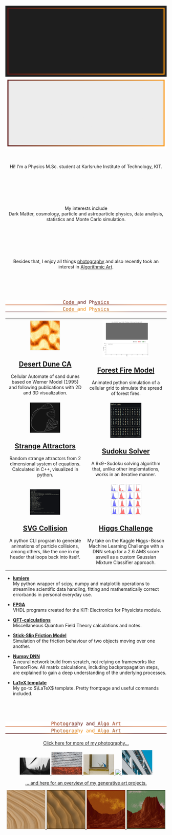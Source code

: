 <!--Header by https://capsule-render.vercel.app -->
<div align="center" style="width: 100%;">
    
![dm-header](./src/dm/grad_bg_dm.svg#gh-dark-mode-only)
![dm-header](./src/lm/grad_bg_lm.svg#gh-light-mode-only)

</div>

<div align="center">


<br>
<p style="margin-bottom:3cm;">
    Hi! I'm a Physics M.Sc. student at Karlsruhe Institute of Technology, KIT.
</p>

<p style="margin-bottom:3cm;">
    My interests include <br>
    Dark Matter, cosmology, particle and astroparticle physics, data analysis, statistics and Monte Carlo simulation.


Besides that, I enjoy all things [photography](https://github.com/LEMettler/photography/blob/main/readme.md) and also recently took an interest in [Algorithmic Art](https://github.com/LEMettler/algo-art/blob/main/README.md).

</p>

</div>


<br>
<br>
<br>

<!-- horizonal line -->

<br>
<div align="center" style="width: 100%;">

![dm-code](./src/dm/code_and_physics_dm.svg#gh-dark-mode-only)
![dm-code](./src/lm/code_and_physics_lm.svg#gh-light-mode-only)

</div>


<table>
<tbody align="center">
<tr>
    <td>
        <img align="center" width="40%" src="https://raw.githubusercontent.com/LEMettler/sand-dunes/main/out/example.jpg">
        <h2><a href="https://github.com/LEMettler/sand-dunes">Desert Dune CA</a></h2>
        <p>Cellular Automate of sand dunes based on Werner Model (1995) and following publications with 2D and 3D visualization.</p>
    </td>
    <td>
        <img align="center" width="60%" src="https://github.com/LEMettler/forest-fire-model/blob/main/examples/drought_model.gif">
        <h2><a href="https://github.com/LEMettler/forest-fire-model">Forest Fire Model</a></h2>
        <p>Animated python simulation of a cellular grid to simulate the spread of forest fires.
        </p>
    </td>
</tr>
<tr>
    <td>
        <img align="center" width="40%" src="https://github.com/LEMettler/strange-attractors/raw/main/data/multicolor/py5_plots/18-bw.png">
        <h2><a href="https://github.com/LEMettler/strange-attractors">Strange Attractors</a></h2>
        <p>Random strange attractors from 2 dimensional system of equations. Calculated in C++, visualized in python.</p>
    </td>
    <td>
        <img align="center" width="40%" src="https://github.com/LEMettler/sudoku_solver/blob/main/img/preview_a.png?raw=true">
        <h2><a href="https://github.com/LEMettler/sudoku_solver">Sudoku Solver</a></h2>
        <p>A 9x9-Sudoku solving algorithm that, unlike other implemtations, works in an iterative manner.</p>
    </td>
</tr>
<tr>
    <td>
        <img align="center" width="40%" src="https://github.com/LEMettler/svg-collision/raw/main/animations/cl_input.jpg">
        <h2><a href="https://github.com/LEMettler/svg-collision">SVG Collision</a></h2>
        <p>A python CLI program to generate animations of particle collisions, among others, like the one in my header that loops back into itself.  
        </p>
    </td>
    <td>
        <img align="center" width="40%" src="https://github.com/LEMettler/higgs-challenge/raw/main/documentation/img/fullmodel.png">
        <h2><a href="https://github.com/LEMettler/higgs-challenge">Higgs Challenge</a></h2>
        <p>My take on the Kaggle Higgs-Boson Machine Learning Challenge with a DNN setup for a 2.6 AMS score aswell as a custom Gaussian Mixture Classifier approach.
        </p>
    </td>
</tr>
</tbody>
</table>


- [**lumiere**](https://github.com/LEMettler/lumiere)<br>
My python wrapper of scipy, numpy and matplotlib operations to streamline scientific data handling, fitting and  mathematically correct errorbands in personal everyday use.


- [**FPGA**](https://github.com/LEMettler/fpga)<br>
  VHDL programs created for the KIT: Electronics for Physicists module.


- [**QFT-calculations**](https://github.com/LEMettler/QFT-calculations)<br>
Miscellaneous Quantum Field Theory calculations and notes.

- [**Stick-Slip Friction Model**](https://github.com/LEMettler/stick-slip-model)<br>
Simulation of the friction behaviour of two objects moving over one another.

- [**Numpy DNN**](https://github.com/LEMettler/MNIST_in_numpy)<br>
A neural network build from scratch, not relying on frameworks like TensorFlow. All matrix calculations, including backpropagation steps, are explained to gain a deep understanding of the underlying processes.

- [**LaTeX template**](https://github.com/LEMettler/latex-template)<br>
My go-to $\LaTeX$ template. Pretty frontpage and useful commands included.




<!-- horizonal line -->

<br>
<br>
<br>

<div align="center" style="width: 100%;">
    
![dm-photography](./src/dm/photography_dm.svg#gh-dark-mode-only)
![dm-photography](./src/lm/photography_lm.svg#gh-light-mode-only)


[Click here for more of my photography...](https://github.com/LEMettler/photography/blob/main/readme.md) 

</div>

<a href="https://github.com/LEMettler/photography/blob/main/readme.md">

<!-- images with relative width -->
<p align="center">
 <img src="https://github.com/LEMettler/photography/blob/main/src/bw/_MG_7000.jpg" width="19%"/>
 <img src="https://github.com/LEMettler/photography/blob/main/src/redsblues/_MG_6620.jpg" width="19%"/>
 <img src="https://github.com/LEMettler/photography/blob/main/src/misc/_MG_6057.jpg" width="19%"/>
 <img src="https://github.com/LEMettler/photography/blob/main/src/redsblues/_MG_5621.jpg" width="19%"/>
 <img src="https://github.com/LEMettler/photography/blob/main/src/misc/_MG_6948.jpg" width="19%"/>
</p>
</a>

<div align="center" style="width: 100%;">
    
[... and here for an overview of my generative art projects.](https://github.com/LEMettler/algo-art/blob/main/README.md)

</div>

<a href="https://github.com/LEMettler/algo-art/blob/main/README.md">
<!-- images with relative width -->
<p align="center">
 <img src="https://github.com/LEMettler/algo-art/blob/main/src/ddd-1.jpg" width="24%"/>
 <img src="https://github.com/LEMettler/algo-art/blob/main/src/ddd-2.jpg" width="24%"/>
 <img src="https://github.com/LEMettler/algo-art/blob/main/src/sj1.jpg" width="24%"/>
 <img src="https://github.com/LEMettler/algo-art/blob/main/src/sj2.jpg" width="24%"/>
</p>
</a>


<!-- horizonal line 
<div align="center" style="width: 100%;">
    <img src="./src/line.svg" style="width: 90%;">
</div>
-->


<!-- badges 
<table border="0" align="center">
 <tr>
     <td>
<img src="https://img.shields.io/badge/Wolfram-DD1100?&style=for-the-badge&logo=Wolfram&logoColor=white" alt="wolfram">
<img src="https://img.shields.io/badge/Python-FFD43B?style=for-the-badge&logo=python&logoColor=blue" alt="python">
<img src="https://img.shields.io/badge/Linux_Mint-87CF3E?style=for-the-badge&logo=linux-mint&logoColor=white" alt="mint">
<img src="https://img.shields.io/badge/LaTeX-47A141?style=for-the-badge&logo=LaTeX&logoColor=white" alt="latex">
<img src="https://img.shields.io/badge/C%2B%2B-00599C?style=for-the-badge&logo=c%2B%2B&logoColor=white" alt="c++">
<img src="https://img.shields.io/badge/Pandas-2C2D72?style=for-the-badge&logo=pandas&logoColor=white" alt="pandas">
<img src="https://img.shields.io/badge/Numpy-777BB4?style=for-the-badge&logo=numpy&logoColor=white" alt="numpy">
<img src="https://img.shields.io/badge/SciPy-654FF0?style=for-the-badge&logo=SciPy&logoColor=white" alt="scipy">
    </td>
 </tr>
</table>

-->
